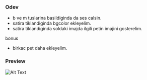 ### Odev

- b ve m tuslarina basildiginda da ses calsin.
- satira tiklandiginda bgcolor ekleyelim.
- satira tiklandiginda soldaki imajda ilgili petin imajini gosterelim.


bonus
- birkac pet daha ekleyelim.

### Preview
![Alt Text](https://media.giphy.com/media/ChR2j51NWrKFqy6ssE/giphy.gif)